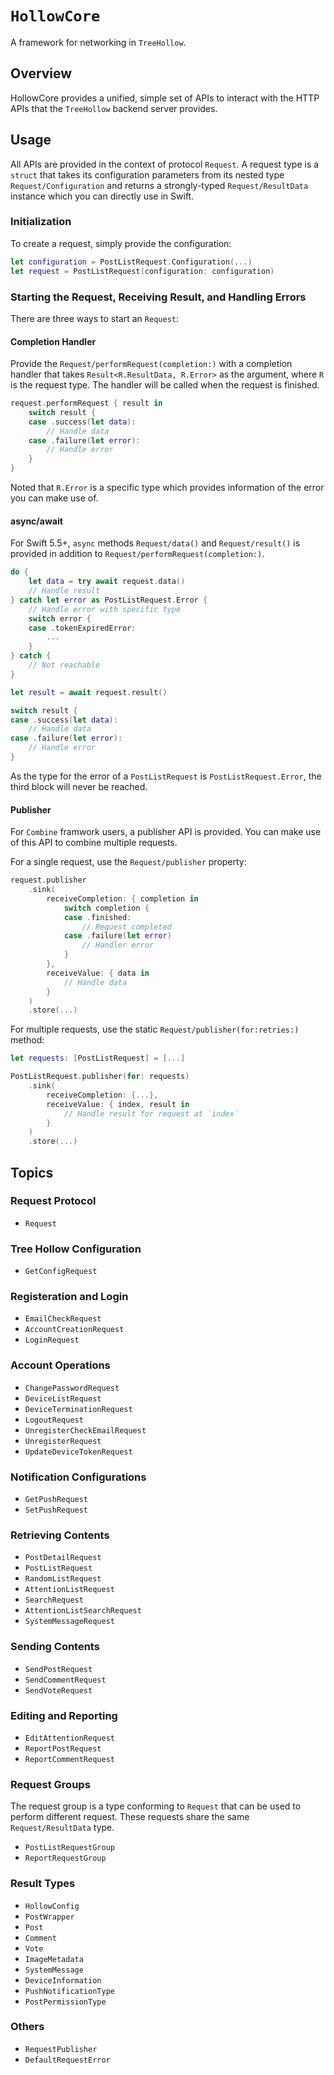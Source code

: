 # ``HollowCore``

A framework for networking in `TreeHollow`.

## Overview

HollowCore provides a unified, simple set of APIs to interact with the HTTP APIs that the `TreeHollow` backend server provides.

## Usage

All APIs are provided in the context of protocol ``Request``. A request type is a `struct` that takes its configuration parameters from its nested type ``Request/Configuration`` and returns a strongly-typed ``Request/ResultData`` instance which you can directly use in Swift.

### Initialization

To create a request, simply provide the configuration:

```swift
let configuration = PostListRequest.Configuration(...)
let request = PostListRequest(configuration: configuration)
```

### Starting the Request, Receiving Result, and Handling Errors

There are three ways to start an ``Request``:

#### Completion Handler

Provide the ``Request/performRequest(completion:)`` with a completion handler that takes `Result<R.ResultData, R.Error>` as the argument, where `R` is the request type. The handler will be called when the request is finished.

```swift
request.performRequest { result in
    switch result {
    case .success(let data):
        // Handle data
    case .failure(let error):
        // Handle error
    }
}
```

Noted that `R.Error` is a specific type which provides information of the error you can make use of.

#### async/await

For Swift 5.5+, `async` methods ``Request/data()`` and ``Request/result()`` is provided in addition to ``Request/performRequest(completion:)``.

```swift
do {
    let data = try await request.data()
    // Handle result
} catch let error as PostListRequest.Error {
    // Handle error with specific type
    switch error {
    case .tokenExpiredError:
        ...
    }
} catch {
    // Not reachable
}
```

```swift
let result = await request.result()

switch result {
case .success(let data):
    // Handle data
case .failure(let error):
    // Handle error
}
```

As the type for the error of a `PostListRequest` is `PostListRequest.Error`, the third block will never be reached.

#### Publisher

For `Combine` framwork users, a publisher API is provided. You can make use of this API to combine multiple requests.

For a single request, use the ``Request/publisher`` property:

```swift
request.publisher
    .sink(
        receiveCompletion: { completion in
            switch completion {
            case .finished:
                // Request completed
            case .failure(let error)
                // Handler error
            }
        }, 
        receiveValue: { data in
            // Handle data
        }
    )
    .store(...)
```

For multiple requests, use the static ``Request/publisher(for:retries:)`` method:

```swift
let requests: [PostListRequest] = [...]

PostListRequest.publisher(for: requests)
    .sink(
        receiveCompletion: {...}, 
        receiveValue: { index, result in
            // Handle result for request at `index`
        }
    )
    .store(...)
```

## Topics

### Request Protocol

- ``Request``

### Tree Hollow Configuration

- ``GetConfigRequest``

### Registeration and Login

- ``EmailCheckRequest``
- ``AccountCreationRequest``
- ``LoginRequest``

### Account Operations

- ``ChangePasswordRequest``
- ``DeviceListRequest``
- ``DeviceTerminationRequest``
- ``LogoutRequest``
- ``UnregisterCheckEmailRequest``
- ``UnregisterRequest``
- ``UpdateDeviceTokenRequest``

### Notification Configurations

- ``GetPushRequest``
- ``SetPushRequest``

### Retrieving Contents

- ``PostDetailRequest``
- ``PostListRequest``
- ``RandomListRequest``
- ``AttentionListRequest``
- ``SearchRequest``
- ``AttentionListSearchRequest``
- ``SystemMessageRequest``

### Sending Contents

- ``SendPostRequest``
- ``SendCommentRequest``
- ``SendVoteRequest``

### Editing and Reporting

- ``EditAttentionRequest``
- ``ReportPostRequest``
- ``ReportCommentRequest``

### Request Groups

The request group is a type conforming to ``Request`` that can be used to perform different request. These requests share the same ``Request/ResultData`` type.

- ``PostListRequestGroup``
- ``ReportRequestGroup``

### Result Types

- ``HollowConfig``
- ``PostWrapper``
- ``Post``
- ``Comment``
- ``Vote``
- ``ImageMetadata``
- ``SystemMessage``
- ``DeviceInformation``
- ``PushNotificationType``
- ``PostPermissionType``

### Others

- ``RequestPublisher``
- ``DefaultRequestError``
